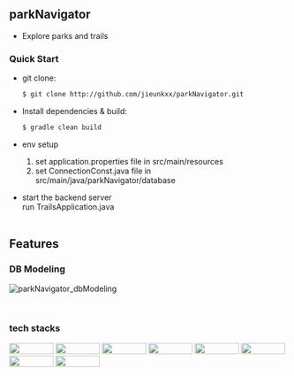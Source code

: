 ## parkNavigator
- Explore parks and trails 

### Quick Start
- git clone:
  ```bash
  $ git clone http://github.com/jieunkxx/parkNavigator.git
  ```
- Install dependencies & build:
  ```bash
  $ gradle clean build
  ```

- env setup
  1. set application.properties file in src/main/resources
  2. set ConnectionConst.java file in src/main/java/parkNavigator/database

- start the backend server <br/>
  run TrailsApplication.java <br/>
  <br />

## Features
### DB Modeling
![parkNavigator_dbModeling](https://user-images.githubusercontent.com/67996710/210013652-34514d68-3b35-46d3-9809-c17ce30893df.png)

<br/>


### tech stacks
<img width="80" height="20" src="https://img.shields.io/badge/java-%23ED8B00.svg?style=for-the-badge&logo=java&logoColor=white" /> <img width="80" height="20" src="https://img.shields.io/badge/spring-%236DB33F.svg?style=for-the-badge&logo=spring&logoColor=white" /> <img width="80" height="20" src="https://img.shields.io/badge/Oracle-F80000?style=for-the-badge&logo=oracle&logoColor=white" /> <img width="80" height="20" src="https://img.shields.io/badge/JavaScript-323330?style=for-the-badge&logo=javascript&logoColor=F7DF1E" /> <img width="80" height="20" src="https://img.shields.io/badge/react-%2320232a.svg?style=for-the-badge&logo=react&logoColor=%2361DAFB" /> <img width="80" height="20" src="https://img.shields.io/badge/Gradle-02303A.svg?style=for-the-badge&logo=Gradle&logoColor=white" /> <img width="80" height="20" src="https://img.shields.io/badge/Junit5-25A162?style=for-the-badge&logo=junit5&logoColor=white" /> <img width="80" height="20" src="https://img.shields.io/badge/ESLint-4B3263?style=for-the-badge&logo=eslint&logoColor=white" />
